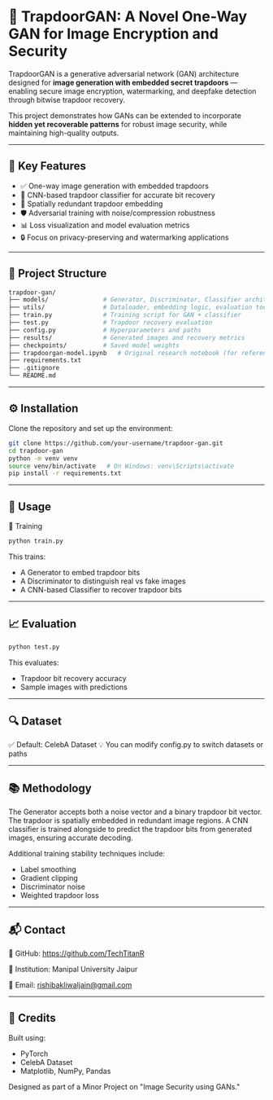 # 🔐 TrapdoorGAN: A Novel One-Way GAN for Image Encryption and Security

TrapdoorGAN is a generative adversarial network (GAN) architecture designed for **image generation with embedded secret trapdoors** — enabling secure image encryption, watermarking, and deepfake detection through bitwise trapdoor recovery.

This project demonstrates how GANs can be extended to incorporate **hidden yet recoverable patterns** for robust image security, while maintaining high-quality outputs.

---

## 📌 Key Features

- ✅ One-way image generation with embedded trapdoors
- 🧠 CNN-based trapdoor classifier for accurate bit recovery
- 🔁 Spatially redundant trapdoor embedding
- 🛡️ Adversarial training with noise/compression robustness
- 📊 Loss visualization and model evaluation metrics
- 🔒 Focus on privacy-preserving and watermarking applications

---

## 📁 Project Structure

```bash
trapdoor-gan/
├── models/               # Generator, Discriminator, Classifier architectures
├── utils/                # Dataloader, embedding logic, evaluation tools
├── train.py              # Training script for GAN + classifier
├── test.py               # Trapdoor recovery evaluation
├── config.py             # Hyperparameters and paths
├── results/              # Generated images and recovery metrics
├── checkpoints/          # Saved model weights
├── trapdoorgan-model.ipynb   # Original research notebook (for reference)
├── requirements.txt
├── .gitignore
└── README.md
```

---

## ⚙️ Installation
Clone the repository and set up the environment:

```bash
git clone https://github.com/your-username/trapdoor-gan.git
cd trapdoor-gan
python -m venv venv
source venv/bin/activate   # On Windows: venv\Scripts\activate
pip install -r requirements.txt
```

---

## 🚀 Usage
🔧 Training

```bash
python train.py
```

This trains:

- A Generator to embed trapdoor bits
- A Discriminator to distinguish real vs fake images
- A CNN-based Classifier to recover trapdoor bits

---

## 📈 Evaluation
```bash
python test.py
```

This evaluates:
- Trapdoor bit recovery accuracy
- Sample images with predictions

---

## 🔍 Dataset
✅ Default: CelebA Dataset
💡 You can modify config.py to switch datasets or paths

---

## 📚 Methodology
The Generator accepts both a noise vector and a binary trapdoor bit vector. The trapdoor is spatially embedded in redundant image regions. A CNN classifier is trained alongside to predict the trapdoor bits from generated images, ensuring accurate decoding.

Additional training stability techniques include:
- Label smoothing
- Gradient clipping
- Discriminator noise
- Weighted trapdoor loss

---
## 📬 Contact
🔗 GitHub: https://github.com/TechTitanR

🏫 Institution: Manipal University Jaipur

📧 Email: rishibakliwaljain@gmail.com

---

## 🧠 Credits
Built using:

- PyTorch
- CelebA Dataset
- Matplotlib, NumPy, Pandas

Designed as part of a Minor Project on "Image Security using GANs."

